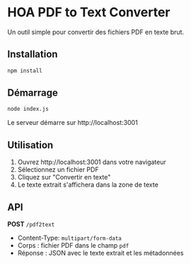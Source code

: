 # HOA PDF to Text Converter

Un outil simple pour convertir des fichiers PDF en texte brut.

## Installation

```bash
npm install
```

## Démarrage

```bash
node index.js
```

Le serveur démarre sur http://localhost:3001

## Utilisation

1. Ouvrez http://localhost:3001 dans votre navigateur
2. Sélectionnez un fichier PDF
3. Cliquez sur "Convertir en texte"
4. Le texte extrait s'affichera dans la zone de texte

## API

**POST** `/pdf2text`
- Content-Type: `multipart/form-data`
- Corps : fichier PDF dans le champ `pdf`
- Réponse : JSON avec le texte extrait et les métadonnées 